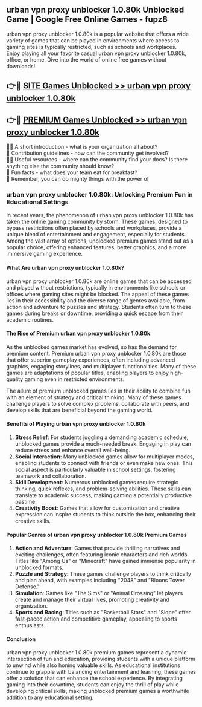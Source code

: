 ## urban vpn proxy unblocker 1.0.80k Unblocked Game | Google Free Online Games - fupz8

urban vpn proxy unblocker 1.0.80k is a popular website that offers a wide variety of games that can be played in environments where access to gaming sites is typically restricted, such as schools and workplaces.  
Enjoy playing all your favorite casual urban vpn proxy unblocker 1.0.80k, office, or home. Dive into the world of online free games without downloads!

## 👉🔴 [SITE Games Unblocked >> urban vpn proxy unblocker 1.0.80k](http://news.freeplayer.one?title=urban_vpn_proxy_unblocker_1.0.80k&ref=8D)

## 👉🔴 [PREMIUM Games Unblocked >> urban vpn proxy unblocker 1.0.80k](http://news.freeplayer.one?title=urban_vpn_proxy_unblocker_1.0.80k&ref=8D)

🙋‍♀️ A short introduction - what is your organization all about?  
🌈 Contribution guidelines - how can the community get involved?  
👩‍💻 Useful resources - where can the community find your docs? Is there anything else the community should know?  
🍿 Fun facts - what does your team eat for breakfast?  
🧙 Remember, you can do mighty things with the power of 

### urban vpn proxy unblocker 1.0.80k: Unlocking Premium Fun in Educational Settings

In recent years, the phenomenon of urban vpn proxy unblocker 1.0.80k has taken the online gaming community by storm. These games, designed to bypass restrictions often placed by schools and workplaces, provide a unique blend of entertainment and engagement, especially for students. Among the vast array of options, unblocked premium games stand out as a popular choice, offering enhanced features, better graphics, and a more immersive gaming experience.

#### What Are urban vpn proxy unblocker 1.0.80k?

urban vpn proxy unblocker 1.0.80k are online games that can be accessed and played without restrictions, typically in environments like schools or offices where gaming sites might be blocked. The appeal of these games lies in their accessibility and the diverse range of genres available, from action and adventure to puzzles and strategy. Students often turn to these games during breaks or downtime, providing a quick escape from their academic routines.

#### The Rise of Premium urban vpn proxy unblocker 1.0.80k

As the unblocked games market has evolved, so has the demand for premium content. Premium urban vpn proxy unblocker 1.0.80k are those that offer superior gameplay experiences, often including advanced graphics, engaging storylines, and multiplayer functionalities. Many of these games are adaptations of popular titles, enabling players to enjoy high-quality gaming even in restricted environments.

The allure of premium unblocked games lies in their ability to combine fun with an element of strategy and critical thinking. Many of these games challenge players to solve complex problems, collaborate with peers, and develop skills that are beneficial beyond the gaming world.

#### Benefits of Playing urban vpn proxy unblocker 1.0.80k

1.  **Stress Relief**: For students juggling a demanding academic schedule, unblocked games provide a much-needed break. Engaging in play can reduce stress and enhance overall well-being.
2.  **Social Interaction**: Many unblocked games allow for multiplayer modes, enabling students to connect with friends or even make new ones. This social aspect is particularly valuable in school settings, fostering teamwork and collaboration.
3.  **Skill Development**: Numerous unblocked games require strategic thinking, quick reflexes, and problem-solving abilities. These skills can translate to academic success, making gaming a potentially productive pastime.
4.  **Creativity Boost**: Games that allow for customization and creative expression can inspire students to think outside the box, enhancing their creative skills.

#### Popular Genres of urban vpn proxy unblocker 1.0.80k Premium Games

1.  **Action and Adventure**: Games that provide thrilling narratives and exciting challenges, often featuring iconic characters and rich worlds. Titles like "Among Us" or "Minecraft" have gained immense popularity in unblocked formats.
2.  **Puzzle and Strategy**: These games challenge players to think critically and plan ahead, with examples including "2048" and "Bloons Tower Defense."
3.  **Simulation**: Games like "The Sims" or "Animal Crossing" let players create and manage their virtual lives, promoting creativity and organization.
4.  **Sports and Racing**: Titles such as "Basketball Stars" and "Slope" offer fast-paced action and competitive gameplay, appealing to sports enthusiasts.

#### Conclusion

urban vpn proxy unblocker 1.0.80k premium games represent a dynamic intersection of fun and education, providing students with a unique platform to unwind while also honing valuable skills. As educational institutions continue to grapple with balancing entertainment and learning, these games offer a solution that can enhance the school experience. By integrating gaming into their downtime, students can enjoy the thrill of play while developing critical skills, making unblocked premium games a worthwhile addition to any educational setting.